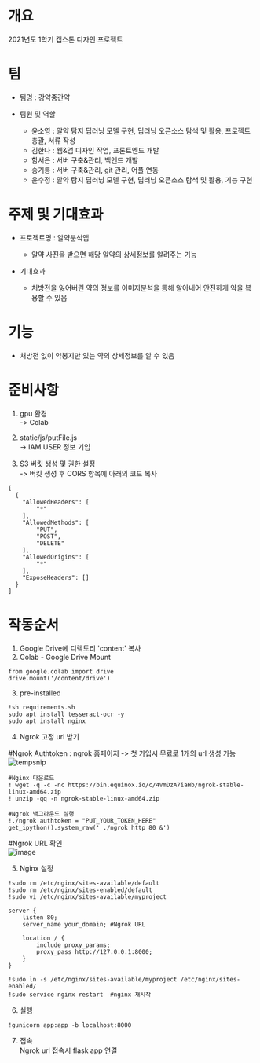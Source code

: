# 개요
2021년도 1학기 캡스톤 디자인 프로젝트  

# 팀
- 팀명 : 강약중간약
- 팀원 및 역할  

  - 윤소영 : 알약 탐지 딥러닝 모델 구현, 딥러닝 오픈소스 탐색 및 활용, 프로젝트 총괄, 서류 작성
  - 김한나 : 웹&앱 디자인 작업, 프론트엔드 개발 
  - 함서은 : 서버 구축&관리, 백엔드 개발
  - 송기룡 : 서버 구축&관리, git 관리, 어플 연동
  - 윤수정 : 알약 탐지 딥러닝 모델 구현, 딥러닝 오픈소스 탐색 및 활용, 기능 구현  

# 주제 및 기대효과
- 프로젝트명 : 알약분석앱
  - 알약 사진을 받으면 해당 알약의 상세정보를 알려주는 기능  

- 기대효과
  - 처방전을 잃어버린 약의 정보를 이미지분석을 통해 알아내어 안전하게 약을 복용할 수 있음  

# 기능
- 처방전 없이 약봉지만 있는 약의 상세정보를 알 수 있음  

# 준비사항  
1. gpu 환경  
-> Colab  

2. static/js/putFile.js  
-> IAM USER 정보 기입  

3. S3 버킷 생성 및 권한 설정  
-> 버킷 생성 후 CORS 항목에 아래의 코드 복사     
```
[
  {
    "AllowedHeaders": [
        "*"
    ],
    "AllowedMethods": [
        "PUT",
        "POST",
        "DELETE"
    ],
    "AllowedOrigins": [
        "*"
    ],
    "ExposeHeaders": []
  }
]
```  
# 작동순서  
1. Google Drive에 디렉토리 'content' 복사  
2. Colab - Google Drive Mount  
```
from google.colab import drive
drive.mount('/content/drive')
```
3. pre-installed  
```
!sh requirements.sh  
sudo apt install tesseract-ocr -y 
sudo apt install nginx

```
4. Ngrok 고정 url 받기  

#Ngrok Authtoken : ngrok 홈페이지 -> 첫 가입시 무료로 1개의 url 생성 가능  
![tempsnip](https://user-images.githubusercontent.com/73922068/136802410-4a5aa250-6e7e-4b16-92a5-bd563fe7260d.png)  

```
#Nginx 다운로드  
! wget -q -c -nc https://bin.equinox.io/c/4VmDzA7iaHb/ngrok-stable-linux-amd64.zip  
! unzip -qq -n ngrok-stable-linux-amd64.zip  
 
#Ngrok 백그라운드 실행  
!./ngrok authtoken = "PUT_YOUR_TOKEN_HERE"  
get_ipython().system_raw(' ./ngrok http 80 &')  
```

#Ngrok URL 확인  
![image](https://user-images.githubusercontent.com/73922068/136803197-1b8bcc16-f09c-43f3-824c-bc672d7c084f.png)  

5. Nginx 설정  
```
!sudo rm /etc/nginx/sites-available/default  
!sudo rm /etc/nginx/sites-enabled/default  
!sudo vi /etc/nginx/sites-available/myproject
```
```
server {
    listen 80;
    server_name your_domain; #Ngrok URL

    location / {
        include proxy_params;
        proxy_pass http://127.0.0.1:8000;
    }
}
```
```
!sudo ln -s /etc/nginx/sites-available/myproject /etc/nginx/sites-enabled/  
!sudo service nginx restart  #nginx 재시작
```

6. 실행  
```
!gunicorn app:app -b localhost:8000  
```

7. 접속  
Ngrok url 접속시 flask app 연결  







